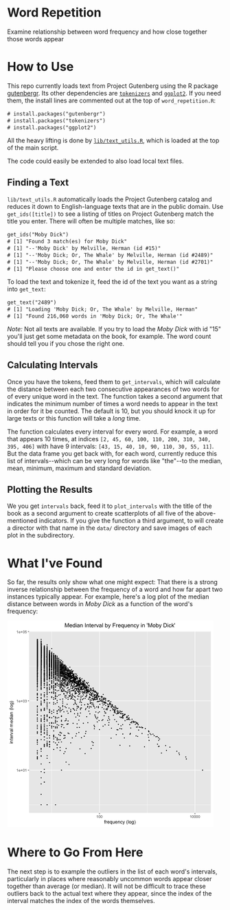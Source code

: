 # Word Repetition
Examine relationship between word frequency and how close together those words appear

# How to Use
This repo currently loads text from Project Gutenberg using the R package [gutenbergr](https://cran.r-project.org/web/packages/gutenbergr/vignettes/intro.html). Its other dependencies are [`tokenizers`](https://cran.r-project.org/web/packages/tokenizers/index.html) and [`ggplot2`](https://cran.r-project.org/web/packages/ggplot2/index.html). If you need them, the install lines are commented out at the top of `word_repetition.R`:

	# install.packages("gutenbergr")
	# install.packages("tokenizers")
	# install.packages("ggplot2")

All the heavy lifting is done by [`lib/text_utils.R`](lib/text_utils.R), which is loaded at the top of the main script.

The code could easily be extended to also load local text files.

## Finding a Text

`lib/text_utils.R` automatically loads the Project Gutenberg catalog and reduces it down to English-language texts that are in the public domain. Use `get_ids([title])` to see a listing of titles on Project Gutenberg match the title you enter. There will often be multiple matches, like so:

	get_ids("Moby Dick")
	# [1] "Found 3 match(es) for Moby Dick"
	# [1] "--'Moby Dick' by Melville, Herman (id #15)"
	# [1] "--'Moby Dick; Or, The Whale' by Melville, Herman (id #2489)"
	# [1] "--'Moby Dick; Or, The Whale' by Melville, Herman (id #2701)"
	# [1] "Please choose one and enter the id in get_text()"

To load the text and tokenize it, feed the id of the text you want as a string into `get_text`:

	get_text("2489")
	# [1] "Loading 'Moby Dick; Or, The Whale' by Melville, Herman"
	# [1] "Found 216,060 words in 'Moby Dick; Or, The Whale'"

*Note:* Not all texts are available. If you try to load the _Moby Dick_ with id "15" you'll just get some metadata on the book, for example. The word count should tell you if you chose the right one.

## Calculating Intervals

Once you have the tokens, feed them to `get_intervals`, which will calculate the distance between each two consecutive appearances of two words for of every unique word in the text. The function takes a second argument that indicates the minimum number of times a word needs to appear in the text in order for it be counted. The default is 10, but you should knock it up for large texts or this function will take a _long_ time.

The function calculates every interval for every word. For example, a word that appears 10 times, at indices `[2, 45, 60, 100, 110, 200, 310, 340, 395, 406]` with have 9 intervals: `[43, 15, 40, 10, 90, 110, 30, 55, 11]`. But the data frame you get back with, for each word, currently reduce this list of intervals--which can be very long for words like "the"--to the median, mean, minimum, maximum and standard deviation.

## Plotting the Results

We you get `intervals` back, feed it to `plot_intervals` with the title of the book as a second argument to create scatterplots of all five of the above-mentioned indicators. If you give the function a third argument, to will create a director with that name in the `data/` directory and save images of each plot in the subdirectory.

# What I've Found

So far, the results only show what one might expect: That there is a strong inverse relationship between the frequency of a word and how far apart two instances typically appear. For example, here's a log plot of the median distance between words in _Moby Dick_ as a function of the word's frequency:

![Moby Dick](md_demo.png)

# Where to Go From Here

The next step is to example the outliers in the list of each word's intervals, particularly in places where reasonably uncommon words appear closer together than average (or median). It will not be difficult to trace these outliers back to the actual text where they appear, since the index of the interval matches the index of the words themselves.


